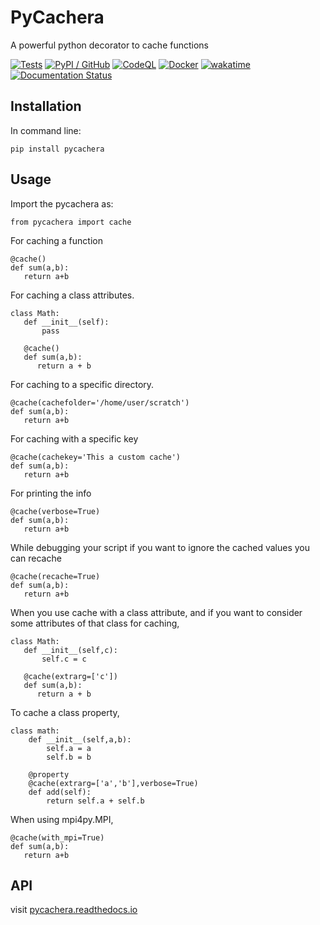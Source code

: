 # PyCachera
A powerful python decorator to cache functions

[![Tests](https://github.com/antolonappan/pycachera/actions/workflows/test.yml/badge.svg)](https://github.com/antolonappan/pycachera/actions/workflows/test.yml)
[![PyPI / GitHub](https://github.com/antolonappan/pycachera/actions/workflows/publish.yml/badge.svg)](https://github.com/antolonappan/pycachera/actions/workflows/publish.yml)
[![CodeQL](https://github.com/antolonappan/pycachera/actions/workflows/codeql.yml/badge.svg)](https://github.com/antolonappan/pycachera/actions/workflows/codeql.yml)
[![Docker](https://github.com/antolonappan/pycachera/actions/workflows/docker-publish.yml/badge.svg)](https://github.com/antolonappan/pycachera/actions/workflows/docker-publish.yml)
[![wakatime](https://wakatime.com/badge/user/e4d61f54-a71a-4db6-81a9-edbb50ce497f/project/49c3495a-f7c4-416b-92b9-2f80ef1b43d2.svg)](https://wakatime.com/badge/user/e4d61f54-a71a-4db6-81a9-edbb50ce497f/project/49c3495a-f7c4-416b-92b9-2f80ef1b43d2)
[![Documentation Status](https://readthedocs.org/projects/pycachera/badge/?version=latest)](https://pycachera.readthedocs.io/en/latest/?badge=latest)

## Installation

In command line:

`pip install pycachera`

## Usage

Import the pycachera as:

```
from pycachera import cache
```

For caching a function
```
@cache()
def sum(a,b):
   return a+b
```

For caching a class attributes.

```
class Math:
   def __init__(self):
       pass
   
   @cache()
   def sum(a,b):
      return a + b  
```

For caching to a specific directory.

```
@cache(cachefolder='/home/user/scratch')
def sum(a,b):
   return a+b
```

For caching with a specific key

```
@cache(cachekey='This a custom cache')
def sum(a,b):
   return a+b
```

For printing the info

```
@cache(verbose=True)
def sum(a,b):
   return a+b
```

While debugging your script if you want to ignore the cached values you can recache
```
@cache(recache=True)
def sum(a,b):
   return a+b
```

When you use cache with a class attribute, and if you want to consider some attributes of that class for caching,

```
class Math:
   def __init__(self,c):
       self.c = c
   
   @cache(extrarg=['c'])
   def sum(a,b):
      return a + b  
```

To cache a class property,
```
class math:
    def __init__(self,a,b):
        self.a = a
        self.b = b
    
    @property
    @cache(extrarg=['a','b'],verbose=True)
    def add(self):
        return self.a + self.b
```

When using mpi4py.MPI,
```
@cache(with_mpi=True)
def sum(a,b):
   return a+b
```



## API

visit [pycachera.readthedocs.io](https://pycachera.readthedocs.io/en/latest/)
